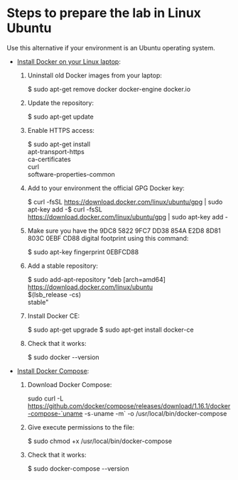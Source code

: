 # Steps to prepare the lab in Linux Ubuntu

 Use this alternative if your environment is an Ubuntu operating system.

 - [Install Docker on your Linux laptop](https://docs.docker.com/engine/installation/linux/docker-ce/ubuntu/):

    1) Uninstall old Docker images from your laptop:

        $ sudo apt-get remove docker docker-engine docker.io

    2) Update the repository:

        $ sudo apt-get update

    3) Enable HTTPS access:

         $ sudo apt-get install \
             apt-transport-https \
             ca-certificates \
             curl \
             software-properties-common

    4) Add to your environment the official GPG Docker key:

        $ curl -fsSL https://download.docker.com/linux/ubuntu/gpg | sudo apt-key add -$ curl -fsSL https://download.docker.com/linux/ubuntu/gpg | sudo apt-key add -

    5) Make sure you have the 9DC8 5822 9FC7 DD38 854A E2D8 8D81 803C 0EBF CD88 digital footprint
       using this command:

        $ sudo apt-key fingerprint 0EBFCD88

    6) Add a stable repository:

        $ sudo add-apt-repository    "deb [arch=amd64] https://download.docker.com/linux/ubuntu \
          $(lsb_release -cs) \
          stable"

    7) Install Docker CE:

         $ sudo apt-get upgrade
         $ sudo apt-get install docker-ce

    8) Check that it works:

        $ sudo docker --version

 - [Install Docker Compose](https://docs.docker.com/compose/install/):

    1) Download Docker Compose:

        sudo curl -L https://github.com/docker/compose/releases/download/1.16.1/docker-compose-`uname -s`-`uname -m` -o /usr/local/bin/docker-compose

    2) Give execute permissions to the file:

        $ sudo chmod +x /usr/local/bin/docker-compose

    3) Check that it works:

        $ sudo docker-compose --version
